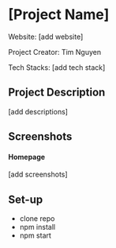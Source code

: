 # [Project Name]

Website: [add website]

Project Creator: Tim Nguyen

Tech Stacks: [add tech stack]

## Project Description

[add descriptions]


## Screenshots

#### Homepage
[add screenshots]


## Set-up

* clone repo
* npm install
* npm start
